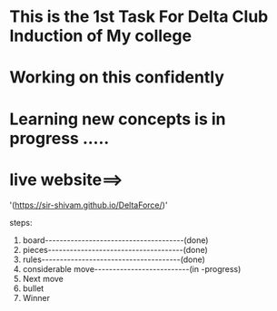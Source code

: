 # This is the 1st Task For Delta Club Induction of My college 
# Working on this confidently 
# Learning new concepts is in progress .....


# live website==>
 '(https://sir-shivam.github.io/DeltaForce/)'


 steps:
 1) board--------------------------------------(done)
 2) pieces-------------------------------------(done)
 3) rules--------------------------------------(done)
 4) considerable move--------------------------(in -progress)
 5) Next move
 6) bullet
 7) Winner